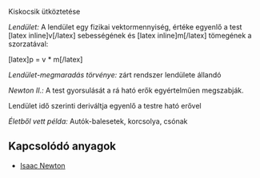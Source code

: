 Kiskocsik ütköztetése

*Lendület:* A lendület egy fizikai vektormennyiség, értéke egyenlő a test [latex inline]v[/latex] sebességének és [latex inline]m[/latex] tömegének a szorzatával:

[latex]p = v * m[/latex]

*Lendület-megmaradás törvénye:* zárt rendszer lendülete állandó

*Newton II.:* A test gyorsulását a rá ható erők egyértelműen megszabják.

Lendület idő szerinti deriváltja egyenlő a testre ható erővel

*Életből vett példa:* Autók-balesetek, korcsolya, csónak

## Kapcsolódó anyagok

 - [Isaac Newton](eletrajz.md)
